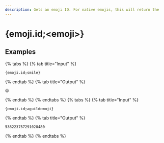 ```yaml
---
description: Gets an emoji ID. For native emojis, this will return the emoji itself. For guild emojis, it returns the emojis ID.
---
```

# {emoji.id;&lt;emoji>}
## Examples
{% tabs %}
{% tab title="Input" %}
```text
{emoji.id;smile}
```
{% endtab %}
{% tab title="Output" %}
```text
😄
```
{% endtab %}
{% endtabs %}
{% tabs %}
{% tab title="Input" %}
```text
{emoji.id;aguildemoji}
```
{% endtab %}
{% tab title="Output" %}
```text
538223757291028480
```
{% endtab %}
{% endtabs %}